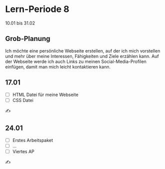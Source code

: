 # Lern-Periode 8

10.01 bis 31.02

## Grob-Planung

Ich möchte eine persönliche Webseite erstellen, auf der ich mich vorstellen und mehr über meine Interessen, Fähigkeiten und Ziele erzählen kann. Auf der Webseite werde ich auch Links zu meinen Social-Media-Profilen einfügen, damit man mich leicht kontaktieren kann.

## 17.01

- [ ] HTML Datei für meine Webseite
- [ ] CSS Datei 

✍️ 

## 24.01

- [ ] Erstes Arbeitspaket
- [ ] ...
- [ ] Viertes AP

✍️ 
